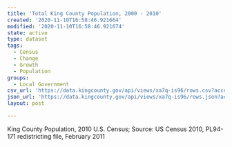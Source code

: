 ```yaml
---
title: 'Total King County Population, 2000 - 2010'
created: '2020-11-10T16:58:46.921664'
modified: '2020-11-10T16:58:46.921674'
state: active
type: dataset
tags:
  - Census
  - Change
  - Growth
  - Population
groups:
  - Local Government
csv_url: 'https://data.kingcounty.gov/api/views/xa7q-is96/rows.csv?accessType=DOWNLOAD'
json_url: 'https://data.kingcounty.gov/api/views/xa7q-is96/rows.json?accessType=DOWNLOAD'
layout: post

---
```

King County Population, 2010 U.S. Census; Source:  US Census 2010, PL94-171 redistricting file, February 2011
